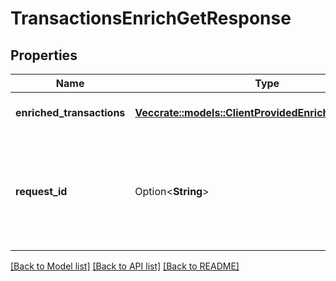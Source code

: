 # TransactionsEnrichGetResponse

## Properties

Name | Type | Description | Notes
------------ | ------------- | ------------- | -------------
**enriched_transactions** | [**Vec<crate::models::ClientProvidedEnrichedTransaction>**](ClientProvidedEnrichedTransaction.md) | A list of enriched transactions. | 
**request_id** | Option<**String**> | A unique identifier for the request, which can be used for troubleshooting. This identifier, like all Plaid identifiers, is case sensitive. | [optional]

[[Back to Model list]](../README.md#documentation-for-models) [[Back to API list]](../README.md#documentation-for-api-endpoints) [[Back to README]](../README.md)


